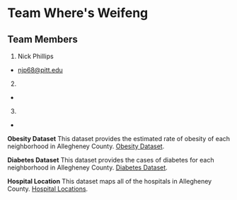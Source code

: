 # Team Where's Weifeng

## Team Members
1. Nick Phillips 
- njp68@pitt.edu
2. 
- 
3.
- 

**Obesity Dataset**
 This dataset provides the estimated rate of obesity of each neighborhood in Allegheney County. 
 [Obesity Dataset](https://data.wprdc.org/dataset/allegheny-county-obesity-rates/resource/fce248f0-8697-4d2a-bbe0-2da826776bfa?view_id=623baf47-90d4-4745-b17f-6b1f14849d76
 "Obesity Dataset").  
 
 **Diabetes Dataset**
  This dataset provides the cases of diabetes for each neighborhood in Allegheney County.  [Diabetes Dataset]([https://data.wprdc.org/dataset/allegheny-county-obesity-rates/resource/fce248f0-8697-4d2a-bbe0-2da826776bfa?view_id=623baf47-90d4-4745-b17f-6b1f14849d76](https://data.wprdc.org/dataset/diabetes)
 "Diabetes Dataset").  
 
 **Hospital Location**
  This dataset maps all of the hospitals in Allegheney County. [Hospital Locations](https://data.wprdc.org/dataset/hospitals/resource/2d9db439-8f85-4b6d-ab92-423a2ef9c7d9?view_id=2525c018-194b-4d2a-8790-17f2f51dc36d
 "Hospital Locations").

